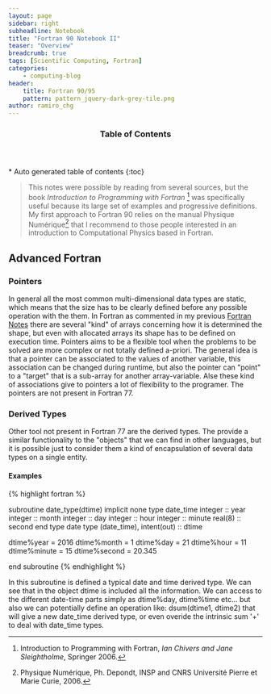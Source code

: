 ```yaml
---
layout: page
sidebar: right
subheadline: Notebook
title: "Fortran 90 Notebook II"
teaser: "Overview"
breadcrumb: true
tags: [Scientific Computing, Fortran]
categories:
    - computing-blog
header:
    title: Fortran 90/95
    pattern: pattern_jquery-dark-grey-tile.png
author: ramiro_chg
---
```


<section id="table-of-contents" class="toc">
  <header>
    <h3>Table of Contents</h3>
  </header>
<div id="drawer" markdown="1">
*  Auto generated table of contents
{:toc}
</div>
</section><!-- /#table-of-contents -->

> This notes were possible by reading from several sources, but the book *Introduction to Programming with Fortran* [^1] was specifically useful because its large set of examples and progressive definitions. My first approach to Fortran 90 relies on the manual Physique Numérique[^2] that I recommend to those people interested in an introduction to Computational Physics based in Fortran.

[^1]: Introduction to Programming with Fortran, *Ian Chivers and Jane Sleightholme*, Springer 2006.
[^2]: Physique Numérique, Ph. Depondt, INSP and CNRS Université Pierre et Marie Curie, 2006.

## Advanced Fortran

### Pointers

In general all the most common multi-dimensional data types are static, which means that the size has to be clearly defined before any
possible operation with the them. In Fortran as commented in my previous [Fortran Notes](https://rchg.github.io//computing-blog/Fortran-Notes/)
there are several "kind" of arrays concerning how it is determined the shape, but even with allocated arrays its shape has to be defined on execution
time. Pointers aims to be a flexible tool when the problems to be solved are more complex or not totally defined a-priori. The general idea
is that a pointer can be associated to the values of another variable, this association can be changed during runtime, but also 
the pointer can "point" to a "target" that is a sub-array for another array-variable. Alse these kind of associations give to pointers
a lot of flexibility to the programer. The pointers are not present in Fortran 77.

### Derived Types

Other tool not present in Fortran 77 are the derived types. The provide a similar functionality to the "objects" that we can find in other
languages, but it is possible just to consider them a kind of encapsulation of several data types on a single entity.  

#### Examples

{% highlight fortran %}

subroutine date_type(dtime)
implicit none
type date_time
  integer :: year
  integer :: month
  integer :: day
  integer :: hour
  integer :: minute
  real(8) :: second
end type date
type (date_time), intent(out) :: dtime

dtime%year = 2016
dtime%month = 1
dtime%day = 21
dtime%hour = 11
dtime%minute = 15
dtime%second = 20.345

end subroutine
{% endhighlight %}

In this subroutine is defined a typical date and time derived type. We can see that in the object dtime is included all the
information. We can access to the different date-time parts simply as dtime%day, dtime%time etc... but also we can potentially define
an operation like: dsum(dtime1, dtime2) that will give a new date_time derived type, or even overide the intrinsic sum '+' to deal
with date_time types.

